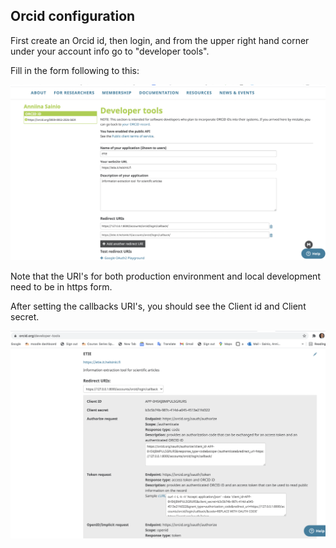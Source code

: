 ## Orcid configuration

First create an Orcid id, then login, and from the upper right hand corner under your account info go to "developer tools".

Fill in the form following to this:


![Orcid1](/docs/orcid_devtools1.png)

Note that the URI's for both production environment and local development need to be in https form.  

After setting the callbacks URI's, you should see the Client id and Client secret.


![Orcid2](/docs/orcid_devtools2.png)



